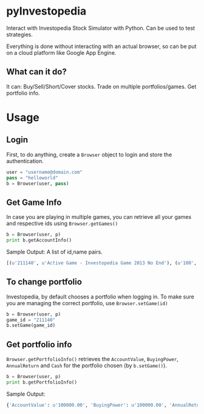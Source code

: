 pyInvestopedia
==============

Interact with Investopedia Stock Simulator with Python.
Can be used to test strategies.

Everything is done without interacting with an actual browser, so can be put on a cloud platform like Google App Engine.


## What can it do?
It can:
Buy/Sell/Short/Cover stocks.
Trade on multiple portfolios/games.
Get portfolio info.


# Usage

## Login
First, to do anything, create a `Browser` object to login and store the authentication.

```python
user = "username@domain.com"
pass = "helloworld"
b = Browser(user, pass)
```

## Get Game Info
In case you are playing in multiple games, you can retrieve all your games and respective ids using `Browser.getGames()`

```python
b = Browser(user, p)
print b.getAccountInfo()
```

Sample Output:
A list of id,name pairs.
```python
[(u'211140', u'Active Game - Investopedia Game 2013 No End'), (u'100', u'Beginners')]
```

## To change portfolio
Investopedia, by default chooses a portfolio when logging in. To make sure you are managing the correct portfolio, use `Browser.setGame(id)`

```python
b = Browser(user, p)
game_id = "211140"
b.setGame(game_id)
```

## Get portfolio info
`Browser.getPortfolioInfo()` retrieves the `AccountValue`, `BuyingPower`, `AnnualReturn` and `Cash` for the portfolio chosen (by `b.setGame()`).

```python
b = Browser(user, p)
print b.getPortfolioInfo()
```

Sample Output:
```python
{'AccountValue': u'100000.00', 'BuyingPower': u'100000.00', 'AnnualReturn': u'0.00 ', 'Cash': u'100000.00'}
```





